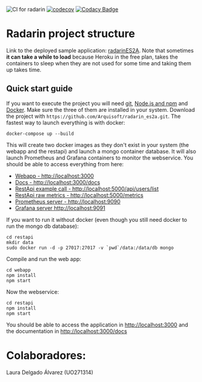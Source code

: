 ![CI for radarin](https://github.com/arquisoft/radarin_es2a/workflows/CI%20for%20radarin/badge.svg)
[![codecov](https://codecov.io/gh/Arquisoft/radarin_es2a/branch/master/graph/badge.svg?token=CRDOYO41JE)](https://codecov.io/gh/Arquisoft/radarin_es2a)
[![Codacy Badge](https://app.codacy.com/project/badge/Grade/080ff16fa1c140ad8eace3f1129ff40e)](https://www.codacy.com/gh/Arquisoft/radarin_es2a/dashboard?utm_source=github.com&amp;utm_medium=referral&amp;utm_content=Arquisoft/radarin_es2a&amp;utm_campaign=Badge_Grade)

# Radarin project structure
Link to the deployed sample application: [radarinES2A](https://radarines2awebapp.herokuapp.com/). Note that sometimes **it can take a while to load** because Heroku in the free plan, takes the containers to sleep when they are not used for some time and taking them up takes time.

## Quick start guide
If you want to execute the project you will need [git](https://git-scm.com/downloads), [Node.js and npm](https://www.npmjs.com/get-npm) and [Docker](https://docs.docker.com/get-docker/). Make sure the three of them are installed in your system. Download the project with `https://github.com/Arquisoft/radarin_es2a.git`. The fastest way to launch everything is with docker:
```
docker-compose up --build
```
This will create two docker images as they don't exist in your system (the webapp and the restapi) and launch a mongo container database. It will also launch Prometheus and Grafana containers to monitor the webservice. You should be able to access everything from here:
 - [Webapp - http://localhost:3000](http://localhost:3000)
 - [Docs - http://localhost:3000/docs](http://localhost:3000/docs)
 - [RestApi example call - http://localhost:5000/api/users/list](http://localhost:5000/api/users/list)
 - [RestApi raw metrics - http://localhost:5000/metrics](http://localhost:5000/metrics)
 - [Prometheus server - http://localhost:9090](http://localhost:9090)
 - [Grafana server http://localhost:9091](http://localhost:9091)
 
If you want to run it without docker (even though you still need docker to run the mongo db database):
```
cd restapi
mkdir data
sudo docker run -d -p 27017:27017 -v `pwd`/data:/data/db mongo
```
Compile and run the web app:
```
cd webapp
npm install
npm start
```
Now the webservice:
```
cd restapi
npm install
npm start
```
You should be able to access the application in [http://localhost:3000](http://localhost:3000) and the documentation in [http://localhost:3000/docs](http://localhost:3000/docs)

# Colaboradores:
Laura Delgado Álvarez (UO271314)
